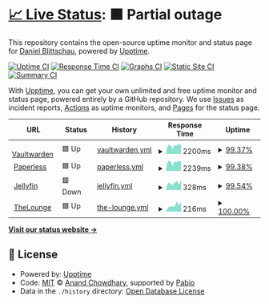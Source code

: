 # [📈 Live Status](https://dblitt.github.io/upptime): <!--live status--> **🟧 Partial outage**

This repository contains the open-source uptime monitor and status page for [Daniel Blittschau](https://dblitt.com), powered by [Upptime](https://github.com/upptime/upptime).

[![Uptime CI](https://github.com/dblitt/upptime/workflows/Uptime%20CI/badge.svg)](https://github.com/dblitt/upptime/actions?query=workflow%3A%22Uptime+CI%22)
[![Response Time CI](https://github.com/dblitt/upptime/workflows/Response%20Time%20CI/badge.svg)](https://github.com/dblitt/upptime/actions?query=workflow%3A%22Response+Time+CI%22)
[![Graphs CI](https://github.com/dblitt/upptime/workflows/Graphs%20CI/badge.svg)](https://github.com/dblitt/upptime/actions?query=workflow%3A%22Graphs+CI%22)
[![Static Site CI](https://github.com/dblitt/upptime/workflows/Static%20Site%20CI/badge.svg)](https://github.com/dblitt/upptime/actions?query=workflow%3A%22Static+Site+CI%22)
[![Summary CI](https://github.com/dblitt/upptime/workflows/Summary%20CI/badge.svg)](https://github.com/dblitt/upptime/actions?query=workflow%3A%22Summary+CI%22)

With [Upptime](https://upptime.js.org), you can get your own unlimited and free uptime monitor and status page, powered entirely by a GitHub repository. We use [Issues](https://github.com/dblitt/upptime/issues) as incident reports, [Actions](https://github.com/dblitt/upptime/actions) as uptime monitors, and [Pages](https://dblitt.github.io/upptime) for the status page.

<!--start: status pages-->
<!-- This summary is generated by Upptime (https://github.com/upptime/upptime) -->
<!-- Do not edit this manually, your changes will be overwritten -->
<!-- prettier-ignore -->
| URL | Status | History | Response Time | Uptime |
| --- | ------ | ------- | ------------- | ------ |
| <img alt="" src="https://icons.duckduckgo.com/ip3/vault.dblitt.com.ico" height="13"> [Vaultwarden](https://vault.dblitt.com) | 🟩 Up | [vaultwarden.yml](https://github.com/dblitt/upptime/commits/HEAD/history/vaultwarden.yml) | <details><summary><img alt="Response time graph" src="./graphs/vaultwarden/response-time-week.png" height="20"> 2200ms</summary><br><a href="https://dblitt.github.io/upptime/history/vaultwarden"><img alt="Response time 642" src="https://img.shields.io/endpoint?url=https%3A%2F%2Fraw.githubusercontent.com%2Fdblitt%2Fupptime%2FHEAD%2Fapi%2Fvaultwarden%2Fresponse-time.json"></a><br><a href="https://dblitt.github.io/upptime/history/vaultwarden"><img alt="24-hour response time 4402" src="https://img.shields.io/endpoint?url=https%3A%2F%2Fraw.githubusercontent.com%2Fdblitt%2Fupptime%2FHEAD%2Fapi%2Fvaultwarden%2Fresponse-time-day.json"></a><br><a href="https://dblitt.github.io/upptime/history/vaultwarden"><img alt="7-day response time 2200" src="https://img.shields.io/endpoint?url=https%3A%2F%2Fraw.githubusercontent.com%2Fdblitt%2Fupptime%2FHEAD%2Fapi%2Fvaultwarden%2Fresponse-time-week.json"></a><br><a href="https://dblitt.github.io/upptime/history/vaultwarden"><img alt="30-day response time 979" src="https://img.shields.io/endpoint?url=https%3A%2F%2Fraw.githubusercontent.com%2Fdblitt%2Fupptime%2FHEAD%2Fapi%2Fvaultwarden%2Fresponse-time-month.json"></a><br><a href="https://dblitt.github.io/upptime/history/vaultwarden"><img alt="1-year response time 642" src="https://img.shields.io/endpoint?url=https%3A%2F%2Fraw.githubusercontent.com%2Fdblitt%2Fupptime%2FHEAD%2Fapi%2Fvaultwarden%2Fresponse-time-year.json"></a></details> | <details><summary><a href="https://dblitt.github.io/upptime/history/vaultwarden">99.37%</a></summary><a href="https://dblitt.github.io/upptime/history/vaultwarden"><img alt="All-time uptime 98.77%" src="https://img.shields.io/endpoint?url=https%3A%2F%2Fraw.githubusercontent.com%2Fdblitt%2Fupptime%2FHEAD%2Fapi%2Fvaultwarden%2Fuptime.json"></a><br><a href="https://dblitt.github.io/upptime/history/vaultwarden"><img alt="24-hour uptime 95.61%" src="https://img.shields.io/endpoint?url=https%3A%2F%2Fraw.githubusercontent.com%2Fdblitt%2Fupptime%2FHEAD%2Fapi%2Fvaultwarden%2Fuptime-day.json"></a><br><a href="https://dblitt.github.io/upptime/history/vaultwarden"><img alt="7-day uptime 99.37%" src="https://img.shields.io/endpoint?url=https%3A%2F%2Fraw.githubusercontent.com%2Fdblitt%2Fupptime%2FHEAD%2Fapi%2Fvaultwarden%2Fuptime-week.json"></a><br><a href="https://dblitt.github.io/upptime/history/vaultwarden"><img alt="30-day uptime 99.86%" src="https://img.shields.io/endpoint?url=https%3A%2F%2Fraw.githubusercontent.com%2Fdblitt%2Fupptime%2FHEAD%2Fapi%2Fvaultwarden%2Fuptime-month.json"></a><br><a href="https://dblitt.github.io/upptime/history/vaultwarden"><img alt="1-year uptime 98.77%" src="https://img.shields.io/endpoint?url=https%3A%2F%2Fraw.githubusercontent.com%2Fdblitt%2Fupptime%2FHEAD%2Fapi%2Fvaultwarden%2Fuptime-year.json"></a></details>
| <img alt="" src="https://icons.duckduckgo.com/ip3/paperless.dblitt.com.ico" height="13"> [Paperless](https://paperless.dblitt.com) | 🟩 Up | [paperless.yml](https://github.com/dblitt/upptime/commits/HEAD/history/paperless.yml) | <details><summary><img alt="Response time graph" src="./graphs/paperless/response-time-week.png" height="20"> 2239ms</summary><br><a href="https://dblitt.github.io/upptime/history/paperless"><img alt="Response time 733" src="https://img.shields.io/endpoint?url=https%3A%2F%2Fraw.githubusercontent.com%2Fdblitt%2Fupptime%2FHEAD%2Fapi%2Fpaperless%2Fresponse-time.json"></a><br><a href="https://dblitt.github.io/upptime/history/paperless"><img alt="24-hour response time 4412" src="https://img.shields.io/endpoint?url=https%3A%2F%2Fraw.githubusercontent.com%2Fdblitt%2Fupptime%2FHEAD%2Fapi%2Fpaperless%2Fresponse-time-day.json"></a><br><a href="https://dblitt.github.io/upptime/history/paperless"><img alt="7-day response time 2239" src="https://img.shields.io/endpoint?url=https%3A%2F%2Fraw.githubusercontent.com%2Fdblitt%2Fupptime%2FHEAD%2Fapi%2Fpaperless%2Fresponse-time-week.json"></a><br><a href="https://dblitt.github.io/upptime/history/paperless"><img alt="30-day response time 1038" src="https://img.shields.io/endpoint?url=https%3A%2F%2Fraw.githubusercontent.com%2Fdblitt%2Fupptime%2FHEAD%2Fapi%2Fpaperless%2Fresponse-time-month.json"></a><br><a href="https://dblitt.github.io/upptime/history/paperless"><img alt="1-year response time 733" src="https://img.shields.io/endpoint?url=https%3A%2F%2Fraw.githubusercontent.com%2Fdblitt%2Fupptime%2FHEAD%2Fapi%2Fpaperless%2Fresponse-time-year.json"></a></details> | <details><summary><a href="https://dblitt.github.io/upptime/history/paperless">99.38%</a></summary><a href="https://dblitt.github.io/upptime/history/paperless"><img alt="All-time uptime 98.78%" src="https://img.shields.io/endpoint?url=https%3A%2F%2Fraw.githubusercontent.com%2Fdblitt%2Fupptime%2FHEAD%2Fapi%2Fpaperless%2Fuptime.json"></a><br><a href="https://dblitt.github.io/upptime/history/paperless"><img alt="24-hour uptime 95.68%" src="https://img.shields.io/endpoint?url=https%3A%2F%2Fraw.githubusercontent.com%2Fdblitt%2Fupptime%2FHEAD%2Fapi%2Fpaperless%2Fuptime-day.json"></a><br><a href="https://dblitt.github.io/upptime/history/paperless"><img alt="7-day uptime 99.38%" src="https://img.shields.io/endpoint?url=https%3A%2F%2Fraw.githubusercontent.com%2Fdblitt%2Fupptime%2FHEAD%2Fapi%2Fpaperless%2Fuptime-week.json"></a><br><a href="https://dblitt.github.io/upptime/history/paperless"><img alt="30-day uptime 99.86%" src="https://img.shields.io/endpoint?url=https%3A%2F%2Fraw.githubusercontent.com%2Fdblitt%2Fupptime%2FHEAD%2Fapi%2Fpaperless%2Fuptime-month.json"></a><br><a href="https://dblitt.github.io/upptime/history/paperless"><img alt="1-year uptime 98.78%" src="https://img.shields.io/endpoint?url=https%3A%2F%2Fraw.githubusercontent.com%2Fdblitt%2Fupptime%2FHEAD%2Fapi%2Fpaperless%2Fuptime-year.json"></a></details>
| <img alt="" src="https://icons.duckduckgo.com/ip3/jellyfin.dblitt.com.ico" height="13"> [Jellyfin](https://jellyfin.dblitt.com) | 🟥 Down | [jellyfin.yml](https://github.com/dblitt/upptime/commits/HEAD/history/jellyfin.yml) | <details><summary><img alt="Response time graph" src="./graphs/jellyfin/response-time-week.png" height="20"> 328ms</summary><br><a href="https://dblitt.github.io/upptime/history/jellyfin"><img alt="Response time 359" src="https://img.shields.io/endpoint?url=https%3A%2F%2Fraw.githubusercontent.com%2Fdblitt%2Fupptime%2FHEAD%2Fapi%2Fjellyfin%2Fresponse-time.json"></a><br><a href="https://dblitt.github.io/upptime/history/jellyfin"><img alt="24-hour response time 189" src="https://img.shields.io/endpoint?url=https%3A%2F%2Fraw.githubusercontent.com%2Fdblitt%2Fupptime%2FHEAD%2Fapi%2Fjellyfin%2Fresponse-time-day.json"></a><br><a href="https://dblitt.github.io/upptime/history/jellyfin"><img alt="7-day response time 328" src="https://img.shields.io/endpoint?url=https%3A%2F%2Fraw.githubusercontent.com%2Fdblitt%2Fupptime%2FHEAD%2Fapi%2Fjellyfin%2Fresponse-time-week.json"></a><br><a href="https://dblitt.github.io/upptime/history/jellyfin"><img alt="30-day response time 397" src="https://img.shields.io/endpoint?url=https%3A%2F%2Fraw.githubusercontent.com%2Fdblitt%2Fupptime%2FHEAD%2Fapi%2Fjellyfin%2Fresponse-time-month.json"></a><br><a href="https://dblitt.github.io/upptime/history/jellyfin"><img alt="1-year response time 359" src="https://img.shields.io/endpoint?url=https%3A%2F%2Fraw.githubusercontent.com%2Fdblitt%2Fupptime%2FHEAD%2Fapi%2Fjellyfin%2Fresponse-time-year.json"></a></details> | <details><summary><a href="https://dblitt.github.io/upptime/history/jellyfin">99.54%</a></summary><a href="https://dblitt.github.io/upptime/history/jellyfin"><img alt="All-time uptime 96.53%" src="https://img.shields.io/endpoint?url=https%3A%2F%2Fraw.githubusercontent.com%2Fdblitt%2Fupptime%2FHEAD%2Fapi%2Fjellyfin%2Fuptime.json"></a><br><a href="https://dblitt.github.io/upptime/history/jellyfin"><img alt="24-hour uptime 96.79%" src="https://img.shields.io/endpoint?url=https%3A%2F%2Fraw.githubusercontent.com%2Fdblitt%2Fupptime%2FHEAD%2Fapi%2Fjellyfin%2Fuptime-day.json"></a><br><a href="https://dblitt.github.io/upptime/history/jellyfin"><img alt="7-day uptime 99.54%" src="https://img.shields.io/endpoint?url=https%3A%2F%2Fraw.githubusercontent.com%2Fdblitt%2Fupptime%2FHEAD%2Fapi%2Fjellyfin%2Fuptime-week.json"></a><br><a href="https://dblitt.github.io/upptime/history/jellyfin"><img alt="30-day uptime 94.83%" src="https://img.shields.io/endpoint?url=https%3A%2F%2Fraw.githubusercontent.com%2Fdblitt%2Fupptime%2FHEAD%2Fapi%2Fjellyfin%2Fuptime-month.json"></a><br><a href="https://dblitt.github.io/upptime/history/jellyfin"><img alt="1-year uptime 96.53%" src="https://img.shields.io/endpoint?url=https%3A%2F%2Fraw.githubusercontent.com%2Fdblitt%2Fupptime%2FHEAD%2Fapi%2Fjellyfin%2Fuptime-year.json"></a></details>
| <img alt="" src="https://icons.duckduckgo.com/ip3/lounge.dblitt.com.ico" height="13"> [TheLounge](https://lounge.dblitt.com) | 🟩 Up | [the-lounge.yml](https://github.com/dblitt/upptime/commits/HEAD/history/the-lounge.yml) | <details><summary><img alt="Response time graph" src="./graphs/the-lounge/response-time-week.png" height="20"> 216ms</summary><br><a href="https://dblitt.github.io/upptime/history/the-lounge"><img alt="Response time 224" src="https://img.shields.io/endpoint?url=https%3A%2F%2Fraw.githubusercontent.com%2Fdblitt%2Fupptime%2FHEAD%2Fapi%2Fthe-lounge%2Fresponse-time.json"></a><br><a href="https://dblitt.github.io/upptime/history/the-lounge"><img alt="24-hour response time 117" src="https://img.shields.io/endpoint?url=https%3A%2F%2Fraw.githubusercontent.com%2Fdblitt%2Fupptime%2FHEAD%2Fapi%2Fthe-lounge%2Fresponse-time-day.json"></a><br><a href="https://dblitt.github.io/upptime/history/the-lounge"><img alt="7-day response time 216" src="https://img.shields.io/endpoint?url=https%3A%2F%2Fraw.githubusercontent.com%2Fdblitt%2Fupptime%2FHEAD%2Fapi%2Fthe-lounge%2Fresponse-time-week.json"></a><br><a href="https://dblitt.github.io/upptime/history/the-lounge"><img alt="30-day response time 235" src="https://img.shields.io/endpoint?url=https%3A%2F%2Fraw.githubusercontent.com%2Fdblitt%2Fupptime%2FHEAD%2Fapi%2Fthe-lounge%2Fresponse-time-month.json"></a><br><a href="https://dblitt.github.io/upptime/history/the-lounge"><img alt="1-year response time 224" src="https://img.shields.io/endpoint?url=https%3A%2F%2Fraw.githubusercontent.com%2Fdblitt%2Fupptime%2FHEAD%2Fapi%2Fthe-lounge%2Fresponse-time-year.json"></a></details> | <details><summary><a href="https://dblitt.github.io/upptime/history/the-lounge">100.00%</a></summary><a href="https://dblitt.github.io/upptime/history/the-lounge"><img alt="All-time uptime 98.47%" src="https://img.shields.io/endpoint?url=https%3A%2F%2Fraw.githubusercontent.com%2Fdblitt%2Fupptime%2FHEAD%2Fapi%2Fthe-lounge%2Fuptime.json"></a><br><a href="https://dblitt.github.io/upptime/history/the-lounge"><img alt="24-hour uptime 100.00%" src="https://img.shields.io/endpoint?url=https%3A%2F%2Fraw.githubusercontent.com%2Fdblitt%2Fupptime%2FHEAD%2Fapi%2Fthe-lounge%2Fuptime-day.json"></a><br><a href="https://dblitt.github.io/upptime/history/the-lounge"><img alt="7-day uptime 100.00%" src="https://img.shields.io/endpoint?url=https%3A%2F%2Fraw.githubusercontent.com%2Fdblitt%2Fupptime%2FHEAD%2Fapi%2Fthe-lounge%2Fuptime-week.json"></a><br><a href="https://dblitt.github.io/upptime/history/the-lounge"><img alt="30-day uptime 96.59%" src="https://img.shields.io/endpoint?url=https%3A%2F%2Fraw.githubusercontent.com%2Fdblitt%2Fupptime%2FHEAD%2Fapi%2Fthe-lounge%2Fuptime-month.json"></a><br><a href="https://dblitt.github.io/upptime/history/the-lounge"><img alt="1-year uptime 98.47%" src="https://img.shields.io/endpoint?url=https%3A%2F%2Fraw.githubusercontent.com%2Fdblitt%2Fupptime%2FHEAD%2Fapi%2Fthe-lounge%2Fuptime-year.json"></a></details>

<!--end: status pages-->

[**Visit our status website →**](https://dblitt.github.io/upptime)

## 📄 License

- Powered by: [Upptime](https://github.com/upptime/upptime)
- Code: [MIT](./LICENSE) © [Anand Chowdhary](https://anandchowdhary.com), supported by [Pabio](https://pabio.com)
- Data in the `./history` directory: [Open Database License](https://opendatacommons.org/licenses/odbl/1-0/)
